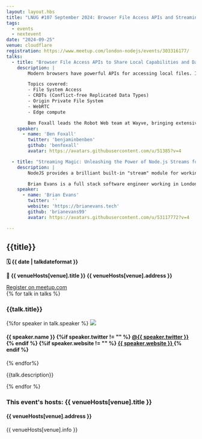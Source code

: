 ```yaml
---
layout: layout.hbs
title: "LNUG #107 September 2024: Browser File Access APIs and Streaming Wizardry!"
tags:
  - events
  - nextevent
date: "2024-09-25"
venue: cloudflare
registration: https://www.meetup.com/london-nodejs/events/303316177/
talks:
  - title: "Browser File Access APIs to Share Local Capabilities and Data Between Devices"
    description: |
        Modern browsers have powerful APIs for accessing local files. In this talk, we'll explore these capabilities and how we can combine them with peer-to-peer networking to share capabilities between devices and push edge compute further down to local devices.

        Topics covered:
        - File System Access
        - CRDTs (Conflict-free Replicated Data Types)
        - Origin Private File System
        - WebRTC
        - Edge compute

        Ben Foxall leads the Robot Web team at Wayve, bringing extensive experience in cutting-edge web technologies and their applications in robotics.
    speaker:
      - name: 'Ben Foxall'
        twitter: 'benjaminbenben'
        github: 'benfoxall'
        avatar: https://avatars.githubusercontent.com/u/51385?v=4

  - title: "Streaming Magic: Unleashing the Power of Node.js Streams for Data Processing"
    description: |
        NodeJS provides a brilliant built-in "stream" module for working with data streams. It is well suited for processing large data files and its promises API super-charges working with async iterables, such as paginating items from an API. This talk will feature a real time coding demo of how I've written simple data processing scripts for quick analysis at work, rapidly and effectively crafted using the `node:stream/promises` module. I'll also present some bonus developer tips on other use cases for the highly flexible Readable stream API.

        Brian Evans is a full stack software engineer working in London using Javascript/Typescript.
    speaker:
      - name: 'Brian Evans'
        twitter: ''
        website: 'https://brianevans.tech'
        github: 'brianevans99'
        avatar: https://avatars.githubusercontent.com/u/53117772?v=4

---
```


<div class="event-detail">
<h2>{{title}}
</h2>
<p>
<strong>🗓 {{ date  |  talkdateformat }}</strong>
</p>
<p>
<strong>
🏢 {{ venueHosts[venue].title }}
{{ venueHosts[venue].address }}
</strong>
</p>

<div >
<a class="lnug-ticket cta" href="{{registration}}" target="_blank">Register on meetup.com</a>
</div>
<div class="talks">
{% for talk in talks %}
<div class="talk">

<h3>{{talk.title}}
</h3>

{%for speaker in talk.speaker %}
<img src="{{speaker.avatar}}" class="bio-pic"/>

<h4>{{ speaker.name }}
{%if speaker.twitter != "" %}
<a href="https://twitter.com/{{speaker.twitter}}">@{{ speaker.twitter }}
</a>
{% endif %}
{%if speaker.website != "" %}
<a href="{{speaker.website}}">{{ speaker.website }}
</a>
{% endif %}
</h4>
{% endfor%}

{{talk.description}}

</div>
{% endfor %}

</div>

<div class="event-hosts">

### This event's hosts: {{ venueHosts[venue].title }}

#### {{ venueHosts[venue].address }}

{{ venueHosts[venue].info }}

</div>

</div>
